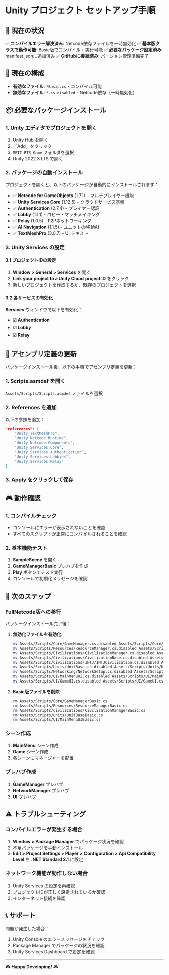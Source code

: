 # Unity プロジェクト セットアップ手順

## 🎯 現在の状況
✅ **コンパイルエラー解決済み**: Netcode依存ファイルを一時無効化
✅ **基本版クラスで動作可能**: Basic版でコンパイル・実行可能
✅ **必要なパッケージ設定済み**: manifest.jsonに追加済み
✅ **GitHubに接続済み**: バージョン管理準備完了

## 📁 現在の構成
- **有効なファイル**: `*Basic.cs` - コンパイル可能
- **無効なファイル**: `*.cs.disabled` - Netcode依存（一時無効化）

## 📦 必要なパッケージインストール

### 1. Unity エディタでプロジェクトを開く
1. Unity Hub を開く
2. 「Add」をクリック
3. `MBTI-RTS-Game` フォルダを選択
4. Unity 2022.3 LTS で開く

### 2. パッケージの自動インストール
プロジェクトを開くと、以下のパッケージが自動的にインストールされます：

- ✅ **Netcode for GameObjects** (1.7.1) - マルチプレイヤー機能
- ✅ **Unity Services Core** (1.12.5) - クラウドサービス基盤
- ✅ **Authentication** (2.7.4) - プレイヤー認証
- ✅ **Lobby** (1.1.1) - ロビー・マッチメイキング
- ✅ **Relay** (1.0.5) - P2Pネットワーキング
- ✅ **AI Navigation** (1.1.5) - ユニットの移動AI
- ✅ **TextMeshPro** (3.0.7) - UI テキスト

### 3. Unity Services の設定

#### 3.1 プロジェクトIDの設定
1. **Window > General > Services** を開く
2. **Link your project to a Unity Cloud project ID** をクリック
3. 新しいプロジェクトを作成するか、既存のプロジェクトを選択

#### 3.2 各サービスの有効化
**Services** ウィンドウで以下を有効化：
- ☑️ **Authentication**
- ☑️ **Lobby**
- ☑️ **Relay**

## 🔧 アセンブリ定義の更新

パッケージインストール後、以下の手順でアセンブリ定義を更新：

### 1. Scripts.asmdef を開く
`Assets/Scripts/Scripts.asmdef` ファイルを選択

### 2. References を追加
以下の参照を追加：
```json
"references": [
    "Unity.TextMeshPro",
    "Unity.Netcode.Runtime",
    "Unity.Netcode.Components", 
    "Unity.Services.Core",
    "Unity.Services.Authentication",
    "Unity.Services.Lobbies",
    "Unity.Services.Relay"
]
```

### 3. Apply をクリックして保存

## 🎮 動作確認

### 1. コンパイルチェック
- コンソールにエラーが表示されないことを確認
- すべてのスクリプトが正常にコンパイルされることを確認

### 2. 基本機能テスト
1. **SampleScene** を開く
2. **GameManagerBasic** プレハブを作成
3. **Play** ボタンでテスト実行
4. コンソールで初期化メッセージを確認

## 🚀 次のステップ

### FullNetcode版への移行
パッケージインストール完了後：

1. **無効化ファイルを有効化**:
   ```bash
   mv Assets/Scripts/Core/GameManager.cs.disabled Assets/Scripts/Core/GameManager.cs
   mv Assets/Scripts/Resources/ResourceManager.cs.disabled Assets/Scripts/Resources/ResourceManager.cs
   mv Assets/Scripts/Civilizations/CivilizationManager.cs.disabled Assets/Scripts/Civilizations/CivilizationManager.cs
   mv Assets/Scripts/Civilizations/CivilizationBase.cs.disabled Assets/Scripts/Civilizations/CivilizationBase.cs
   mv Assets/Scripts/Civilizations/INTJ/INTJCivilization.cs.disabled Assets/Scripts/Civilizations/INTJ/INTJCivilization.cs
   mv Assets/Scripts/Units/UnitBase.cs.disabled Assets/Scripts/Units/UnitBase.cs
   mv Assets/Scripts/Networking/NetworkSetup.cs.disabled Assets/Scripts/Networking/NetworkSetup.cs
   mv Assets/Scripts/UI/MainMenuUI.cs.disabled Assets/Scripts/UI/MainMenuUI.cs
   mv Assets/Scripts/UI/GameUI.cs.disabled Assets/Scripts/UI/GameUI.cs
   ```

2. **Basic版ファイルを削除**:
   ```bash
   rm Assets/Scripts/Core/GameManagerBasic.cs
   rm Assets/Scripts/Resources/ResourceManagerBasic.cs
   rm Assets/Scripts/Civilizations/CivilizationManagerBasic.cs
   rm Assets/Scripts/Units/UnitBaseBasic.cs
   rm Assets/Scripts/UI/MainMenuUIBasic.cs
   ```

### シーン作成
1. **MainMenu** シーン作成
2. **Game** シーン作成
3. 各シーンにマネージャーを配置

### プレハブ作成
1. **GameManager** プレハブ
2. **NetworkManager** プレハブ
3. **UI** プレハブ

## ⚠️ トラブルシューティング

### コンパイルエラーが発生する場合
1. **Window > Package Manager** でパッケージ状況を確認
2. 不足パッケージを手動インストール
3. **Edit > Project Settings > Player > Configuration > Api Compatibility Level** を **.NET Standard 2.1** に設定

### ネットワーク機能が動作しない場合
1. Unity Services の設定を再確認
2. プロジェクトIDが正しく設定されているか確認
3. インターネット接続を確認

## 📞 サポート

問題が発生した場合：
1. Unity Console のエラーメッセージをチェック
2. Package Manager でパッケージの状況を確認
3. Unity Services Dashboard で設定を確認

---
🎮 **Happy Developing!** 🎮